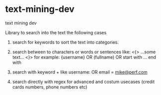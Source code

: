# text-mining-dev
text mining dev

Library to search into the text the following cases

1) search for keywords to sort the text into categories.

2) search between to characters or words or sentences like: <{> ...some text... <}> for example:
     {username} OR (fullname) OR start with ... end with
3) search with keyword + <some character> like username: <Mike> OR email = <mike@perf.com>

4) search directly with regex for advanced and costum usecases (credit cards numbers, phone numbers etc)
